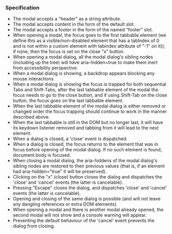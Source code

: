 ### Specification

* The modal accepts a “header” as a string attribute.
* The modal accepts content in the form of the default slot.
* The modal accepts a footer in the form of the named “footer” slot.
* When opening a modal, the focus goes to the first tabbable element (we define this as a visible/non-disabled element that has a tabIndex of 0 and is not within a custom element with tabindex attribute of “-1" on it));
    if none, then the focus is set on the close "x" button.
* When opening a modal dialog, all the modal dialog's sibling nodes (including up the tree) will have aria-hidden=true to make them inert from accessibility perspective.
* When a modal dialog is showing, a backdrop appears blocking any mouse interactions.
* When a modal dialog is showing the focus is trapped for both sequential Tabs and Shift-Tabs, after the last tabbable element of the modal the focus needs to go to the close button, and if using Shift-Tab on the close button, the focus goes on the last tabbable element.
* When the last tabbable element of the modal dialog is either removed or changed order the focus trapping should continue to work in the manner described above.
* When the last tabbable is still in the DOM but no longer last, it will have its keydown listener removed and tabbing from it will lead to the next element.
* When a dialog is closed, a 'close' event is dispatched.
* When a dialog is closed, the focus returns to the element that was in focus before opening of the modal dialog. If no such element is found, document.body is focused.
* When closing a modal dialog, the aria-hiddens of the modal dialog's sibling nodes are restored to their previous values (that is, if an element had aria-hidden="true" it will be preserved).
* Clicking on the "x" (close) button closes the dialog and dispatches the 'close' and 'cancel' events (the latter is cancelable).
* Pressing "Escape" closes the dialog, and dispatches 'close' and 'cancel' events (the latter is cancelable).
* Opening and closing of the same dialog is possible (and will not leave any dangling references or extra DOM elements).
* When opening a modal and there is another modal already opened, the second modal will not show and a console warning will appear.
* Preventing the default behaviour of the 'cancel' event prevents the dialog from closing.
